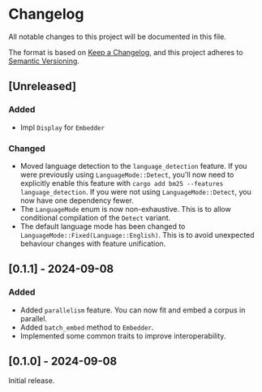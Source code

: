 # Changelog

All notable changes to this project will be documented in this file.

The format is based on [Keep a Changelog](https://keepachangelog.com/en/1.1.0/),
and this project adheres to [Semantic Versioning](https://semver.org/spec/v2.0.0.html).

## [Unreleased]

### Added
- Impl `Display` for `Embedder`

### Changed
- Moved language detection to the `language_detection` feature. If you were previously using
  `LanguageMode::Detect`, you'll now need to explicitly enable this feature with
  `cargo add bm25 --features language_detection`. If you were not using `LanguageMode::Detect`,
  you now have one dependency fewer.
- The `LanguageMode` enum is now non-exhaustive. This is to allow conditional compilation of the
  `Detect` variant.
- The default language mode has been changed to `LanguageMode::Fixed(Language::English)`. This is
  to avoid unexpected behaviour changes with feature unification.

## [0.1.1] - 2024-09-08

### Added
- Added `parallelism` feature. You can now fit and embed a corpus in parallel.
- Added `batch_embed` method to `Embedder`. 
- Implemented some common traits to improve interoperability.

## [0.1.0] - 2024-09-08

Initial release.
